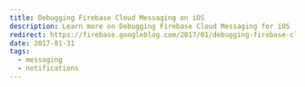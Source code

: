 ```yaml
---
title: Debugging Firebase Cloud Messaging on iOS
description: Learn more on Debugging Firebase Cloud Messaging for iOS
redirect: https://firebase.googleblog.com/2017/01/debugging-firebase-cloud-messaging-on.html
date: 2017-01-31
tags:
  - messaging
  - notifications
---
```

